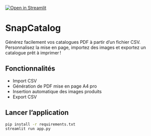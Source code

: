 [![Open in Streamlit](https://static.streamlit.io/badges/streamlit_badge_black_white.svg)](https://snacatalog.streamlit.app)

# SnapCatalog

Générez facilement vos catalogues PDF à partir d’un fichier CSV.
Personnalisez la mise en page, importez des images et exportez un catalogue prêt à imprimer !

## Fonctionnalités

- Import CSV
- Génération de PDF mise en page A4 pro
- Insertion automatique des images produits
- Export CSV

## Lancer l’application

```bash
pip install -r requirements.txt
streamlit run app.py
